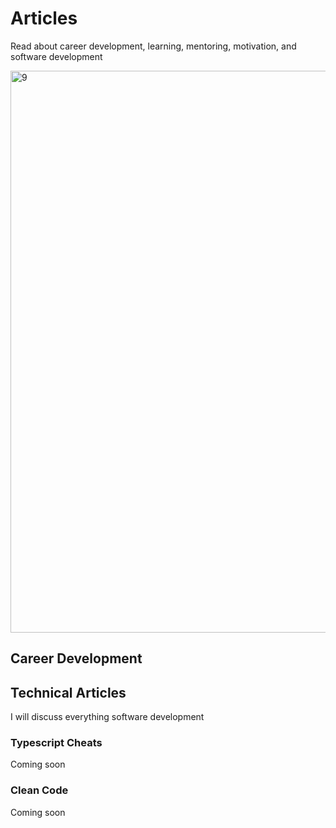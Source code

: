 # Articles

Read about career development, learning, mentoring, motivation, and software development


<img width="899" alt="9" src="https://user-images.githubusercontent.com/31222514/192333336-015dbd10-5ed9-45a3-92ec-a94434cfcf6e.png">


## Career Development



## Technical Articles

I will discuss everything software development

### Typescript Cheats

Coming soon

### Clean Code

Coming soon
